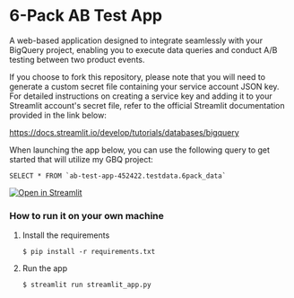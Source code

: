 #  6-Pack AB Test App

A web-based application designed to integrate seamlessly with your BigQuery project, enabling you to execute data queries and conduct A/B testing between two product events.

If you choose to fork this repository, please note that you will need to generate a custom secret file containing your service account JSON key. For detailed instructions on creating a service key and adding it to your Streamlit account's secret file, refer to the official Streamlit documentation provided in the link below:

https://docs.streamlit.io/develop/tutorials/databases/bigquery

When launching the app below, you can use the following query to get started that will utilize my GBQ project:

   ```
   SELECT * FROM `ab-test-app-452422.testdata.6pack_data`
   ```

[![Open in Streamlit](https://static.streamlit.io/badges/streamlit_badge_black_white.svg)](https://blank-app-template.streamlit.app/)

### How to run it on your own machine

1. Install the requirements

   ```
   $ pip install -r requirements.txt
   ```

2. Run the app

   ```
   $ streamlit run streamlit_app.py
   ```
